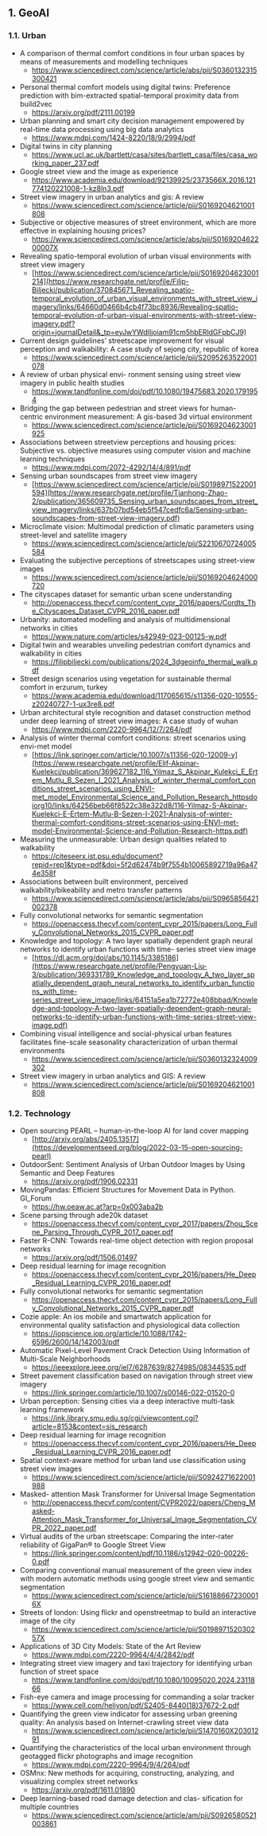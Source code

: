 ##  1. <a name='GeoAI'></a>GeoAI
###  1.1. <a name='Urban'></a>Urban
* A comparison of thermal comfort conditions in four urban spaces by means of measurements and modelling techniques 
  * https://www.sciencedirect.com/science/article/abs/pii/S0360132315300421
* Personal thermal comfort models using digital twins: Preference prediction with bim-extracted spatial-temporal proximity data from build2vec
  * https://arxiv.org/pdf/2111.00199
* Urban planning and smart city decision management empowered by real-time data processing using big data analytics
  * https://www.mdpi.com/1424-8220/18/9/2994/pdf
* Digital twins in city planning
  * https://www.ucl.ac.uk/bartlett/casa/sites/bartlett_casa/files/casa_working_paper_237.pdf
* Google street view and the image as experience
  * https://www.academia.edu/download/92139925/2373566X.2016.121774120221008-1-kz8ln3.pdf
* Street view imagery in urban analytics and gis: A review
  * https://www.sciencedirect.com/science/article/pii/S0169204621001808
* Subjective or objective measures of street environment, which are more effective in explaining housing prices?
  * https://www.sciencedirect.com/science/article/abs/pii/S016920462200007X
* Revealing spatio-temporal evolution of urban visual environments with street view imagery
  * [https://www.sciencedirect.com/science/article/pii/S0169204623001214](https://www.researchgate.net/profile/Filip-Biljecki/publication/370845671_Revealing_spatio-temporal_evolution_of_urban_visual_environments_with_street_view_imagery/links/64660d0466b4cb4f73bc8936/Revealing-spatio-temporal-evolution-of-urban-visual-environments-with-street-view-imagery.pdf?origin=journalDetail&_tp=eyJwYWdlIjoiam91cm5hbERldGFpbCJ9)
* Current design guidelines’ streetscape improvement for visual perception and walkability: A case study of sejong city, republic of korea
  * https://www.sciencedirect.com/science/article/pii/S2095263522001078
* A review of urban physical envi- ronment sensing using street view imagery in public health studies
  * https://www.tandfonline.com/doi/pdf/10.1080/19475683.2020.1791954
* Bridging the gap between pedestrian and street views for human-centric environment measurement: A gis-based 3d virtual environment
  * https://www.sciencedirect.com/science/article/pii/S0169204623001925
* Associations between streetview perceptions and housing prices: Subjective vs. objective measures using computer vision and machine learning techniques
  * https://www.mdpi.com/2072-4292/14/4/891/pdf
* Sensing urban soundscapes from street view imagery
  * [https://www.sciencedirect.com/science/article/pii/S0198971522001594](https://www.researchgate.net/profile/Tianhong-Zhao-2/publication/365609735_Sensing_urban_soundscapes_from_street_view_imagery/links/637b07bd54eb5f547cedfc6a/Sensing-urban-soundscapes-from-street-view-imagery.pdf)
* Microclimate vision: Multimodal prediction of climatic parameters using street-level and satellite imagery
  * https://www.sciencedirect.com/science/article/pii/S2210670724005584
* Evaluating the subjective perceptions of streetscapes using street-view images
  * https://www.sciencedirect.com/science/article/pii/S0169204624000720
* The cityscapes dataset for semantic urban scene understanding
  * http://openaccess.thecvf.com/content_cvpr_2016/papers/Cordts_The_Cityscapes_Dataset_CVPR_2016_paper.pdf
* Urbanity: automated modelling and analysis of multidimensional networks in cities
  * https://www.nature.com/articles/s42949-023-00125-w.pdf
* Digital twin and wearables unveiling pedestrian comfort dynamics and walkability in cities
  * https://filipbiljecki.com/publications/2024_3dgeoinfo_thermal_walk.pdf
* Street design scenarios using vegetation for sustainable thermal comfort in erzurum, turkey
  * https://www.academia.edu/download/117065615/s11356-020-10555-z20240727-1-ux3re8.pdf
* Urban architectural style recognition and dataset construction method under deep learning of street view images: A case study of wuhan
  * https://www.mdpi.com/2220-9964/12/7/264/pdf
* Analysis of winter thermal comfort conditions: street scenarios using envi-met model
  * [https://link.springer.com/article/10.1007/s11356-020-12009-y](https://www.researchgate.net/profile/Elif-Akpinar-Kuelekci/publication/369627182_116_Yilmaz_S_Akpinar_Kulekci_E_Ertem_Mutlu_B_Sezen_I_2021_Analysis_of_winter_thermal_comfort_conditions_street_scenarios_using_ENVI-met_model_Environmental_Science_and_Pollution_Research_httpsdoiorg10/links/64256beb66f8522c38e322d8/116-Yilmaz-S-Akpinar-Kuelekci-E-Ertem-Mutlu-B-Sezen-I-2021-Analysis-of-winter-thermal-comfort-conditions-street-scenarios-using-ENVI-met-model-Environmental-Science-and-Pollution-Research-https.pdf)
* Measuring the unmeasurable: Urban design qualities related to walkability
  * https://citeseerx.ist.psu.edu/document?repid=rep1&type=pdf&doi=5f2d62474b9f7554b10065892719a96a474e358f
* Associations between built environment, perceived walkability/bikeability and metro transfer patterns
  * https://www.sciencedirect.com/science/article/abs/pii/S0965856421002378
* Fully convolutional networks for semantic segmentation
  * https://openaccess.thecvf.com/content_cvpr_2015/papers/Long_Fully_Convolutional_Networks_2015_CVPR_paper.pdf
* Knowledge and topology: A two layer spatially dependent graph neural networks to identify urban functions with time- series street view image
  * [https://dl.acm.org/doi/abs/10.1145/3385186](https://www.researchgate.net/profile/Pengyuan-Liu-3/publication/369331789_Knowledge_and_topology_A_two_layer_spatially_dependent_graph_neural_networks_to_identify_urban_functions_with_time-series_street_view_image/links/64151a5ea1b72772e408bbad/Knowledge-and-topology-A-two-layer-spatially-dependent-graph-neural-networks-to-identify-urban-functions-with-time-series-street-view-image.pdf)
* Combining visual intelligence and social-physical urban features facilitates fine-scale seasonality characterization of urban thermal environments
  * https://www.sciencedirect.com/science/article/pii/S0360132324009302
* Street view imagery in urban analytics and GIS: A review
  * https://www.sciencedirect.com/science/article/pii/S0169204621001808


###  1.2. <a name='Technology'></a>Technology
* Open sourcing PEARL – human-in-the-loop AI for land cover mapping
  * [http://arxiv.org/abs/2405.13517](https://developmentseed.org/blog/2022-03-15-open-sourcing-pearl)
* OutdoorSent: Sentiment Analysis of Urban Outdoor Images by Using Semantic and Deep Features
  * https://arxiv.org/pdf/1906.02331
* MovingPandas: Efficient Structures for Movement Data in Python. GI_Forum
  * https://hw.oeaw.ac.at?arp=0x003aba2b
* Scene parsing through ade20k dataset
  * https://openaccess.thecvf.com/content_cvpr_2017/papers/Zhou_Scene_Parsing_Through_CVPR_2017_paper.pdf
* Faster R-CNN: Towards real-time object detection with region proposal networks
  * https://arxiv.org/pdf/1506.01497
* Deep residual learning for image recognition
  * https://openaccess.thecvf.com/content_cvpr_2016/papers/He_Deep_Residual_Learning_CVPR_2016_paper.pdf
* Fully convolutional networks for semantic segmentation
  * https://openaccess.thecvf.com/content_cvpr_2015/papers/Long_Fully_Convolutional_Networks_2015_CVPR_paper.pdf
* Cozie apple: An ios mobile and smartwatch application for environmental quality satisfaction and physiological data collection
  * https://iopscience.iop.org/article/10.1088/1742-6596/2600/14/142003/pdf
* Automatic Pixel-Level Pavement Crack Detection Using Information of Multi-Scale Neighborhoods
  * https://ieeexplore.ieee.org/iel7/6287639/8274985/08344535.pdf
* Street pavement classification based on navigation through street view imagery
  * https://link.springer.com/article/10.1007/s00146-022-01520-0
* Urban perception: Sensing cities via a deep interactive multi-task learning framework
  * https://ink.library.smu.edu.sg/cgi/viewcontent.cgi?article=8153&context=sis_research
* Deep residual learning for image recognition
  * https://openaccess.thecvf.com/content_cvpr_2016/papers/He_Deep_Residual_Learning_CVPR_2016_paper.pdf
* Spatial context-aware method for urban land use classification using street view images
  * https://www.sciencedirect.com/science/article/pii/S0924271622001988
* Masked- attention Mask Transformer for Universal Image Segmentation
  * http://openaccess.thecvf.com/content/CVPR2022/papers/Cheng_Masked-Attention_Mask_Transformer_for_Universal_Image_Segmentation_CVPR_2022_paper.pdf
* Virtual audits of the urban streetscape: Comparing the inter-rater reliability of GigaPan® to Google Street View
  * https://link.springer.com/content/pdf/10.1186/s12942-020-00226-0.pdf
* Comparing conventional manual measurement of the green view index with modern automatic methods using google street view and semantic segmentation
  * https://www.sciencedirect.com/science/article/pii/S161886672300016X
* Streets of london: Using flickr and openstreetmap to build an interactive image of the city
  * https://www.sciencedirect.com/science/article/pii/S019897152030257X
* Applications of 3D City Models: State of the Art Review
  * https://www.mdpi.com/2220-9964/4/4/2842/pdf
* Integrating street view imagery and taxi trajectory for identifying urban function of street space
  * https://www.tandfonline.com/doi/pdf/10.1080/10095020.2024.2311866
* Fish-eye camera and image processing for commanding a solar tracker
  * https://www.cell.com/heliyon/pdf/S2405-8440(18)37672-2.pdf
* Quantifying the green view indicator for assessing urban greening quality: An analysis based on Internet-crawling street view data
  * https://www.sciencedirect.com/science/article/pii/S1470160X20301291
* Quantifying the characteristics of the local urban environment through geotagged flickr photographs and image recognition
  * https://www.mdpi.com/2220-9964/9/4/264/pdf
* OSMnx: New methods for acquiring, constructing, analyzing, and visualizing complex street networks
  * https://arxiv.org/pdf/1611.01890
* Deep learning-based road damage detection and clas- sification for multiple countries
  * https://www.sciencedirect.com/science/article/am/pii/S0926580521003861
